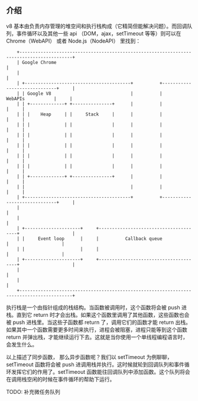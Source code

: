 ## 介绍
v8 基本由负责内存管理的堆空间和执行栈构成（它精简但能解决问题）。而回调队列，事件循环以及其他一些 api （DOM，ajax，setTimeout 等等）则可以在 Chrome（WebAPI） 或者 Node.js（NodeAPI） 里找到：
```
    +------------------------------------------------------------------------------------------+
    | Google Chrome                                                                            |
    |                                                                                          |
    | +----------------------------------------+          +------------------------------+     |
    | | Google V8                              |          |            WebAPIs           |     |
    | | +-------------+ +---------------+      |          |                              |     |
    | | |    Heap     | |     Stack     |      |          |                              |     |
    | | |             | |               |      |          |                              |     |
    | | |             | |               |      |          |                              |     |
    | | |             | |               |      |          |                              |     |
    | | |             | |               |      |          |                              |     |
    | | |             | |               |      |          |                              |     |
    | | +-------------+ +---------------+      |          |                              |     |
    | |                                        |          |                              |     |
    | +----------------------------------------+          +------------------------------+     |
    |                                                                                          |
    |                                                                                          |
    | +---------------------+     +---------------------------------------+                    |
    | |     Event loop      |     |          Callback queue               |                    |
    | |                     |     |                                       |                    |
    | +---------------------+     +---------------------------------------+                    |
    |                                                                                          |
    |                                                                                          |
    +------------------------------------------------------------------------------------------+
```
执行栈是一个由指针组成的栈结构。当函数被调用时，这个函数将会被 push 进栈。直到它 return 时才会出栈。如果这个函数里调用了其他函数，这些函数也会被 push 进栈里。当这些子函数都 return 了，调用它们的函数才能 return 出栈。如果其中一个函数需要更多时间来执行，进程会被阻塞，进程只能等到这个函数 return 并弹出栈，才能继续运行下去。这就是当你使用一个单线程编程语言时，会发生什么。

以上描述了同步函数， 那么异步函数呢？我们以 setTimeout 为例聊聊，setTimeout 函数将会被 push 进调用栈并执行。这时候就轮到回调队列和事件循环发挥它们的作用了。setTimeout 函数能往回调队列中添加函数。这个队列将会在调用栈空闲的时候在事件循环的帮助下运行。

TODO: 补充微任务队列
